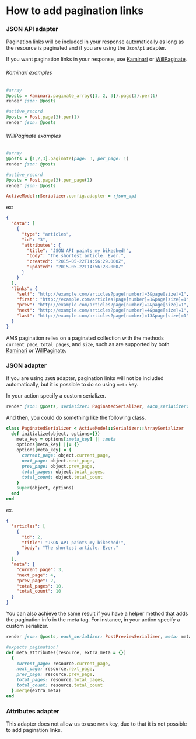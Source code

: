 # How to add pagination links

### JSON API adapter

Pagination links will be included in your response automatically as long as
the resource is paginated and if you are using the ```JsonApi``` adapter.

If you want pagination links in your response, use [Kaminari](https://github.com/amatsuda/kaminari)
or [WillPaginate](https://github.com/mislav/will_paginate).

###### Kaminari examples

```ruby
#array
@posts = Kaminari.paginate_array([1, 2, 3]).page(3).per(1)
render json: @posts

#active_record
@posts = Post.page(3).per(1)
render json: @posts
```

###### WillPaginate examples

```ruby
#array
@posts = [1,2,3].paginate(page: 3, per_page: 1)
render json: @posts

#active_record
@posts = Post.page(3).per_page(1)
render json: @posts
```

```ruby
ActiveModel::Serializer.config.adapter = :json_api
```

ex:
```json
{
  "data": [
    {
      "type": "articles",
      "id": "3",
      "attributes": {
        "title": "JSON API paints my bikeshed!",
        "body": "The shortest article. Ever.",
        "created": "2015-05-22T14:56:29.000Z",
        "updated": "2015-05-22T14:56:28.000Z"
      }
    }
  ],
  "links": {
    "self": "http://example.com/articles?page[number]=3&page[size]=1",
    "first": "http://example.com/articles?page[number]=1&page[size]=1",
    "prev": "http://example.com/articles?page[number]=2&page[size]=1",
    "next": "http://example.com/articles?page[number]=4&page[size]=1",
    "last": "http://example.com/articles?page[number]=13&page[size]=1"
  }
}
```

AMS pagination relies on a paginated collection with the methods `current_page`, `total_pages`, and `size`, such as are supported by both [Kaminari](https://github.com/amatsuda/kaminari) or [WillPaginate](https://github.com/mislav/will_paginate).


### JSON adapter

If you are using `JSON` adapter, pagination links will not be included automatically, but it is possible to do so using `meta` key.

In your action specify a custom serializer.
```ruby
render json: @posts, serializer: PaginatedSerializer, each_serializer: PostPreviewSerializer
```

And then, you could do something like the following class.
```ruby
class PaginatedSerializer < ActiveModel::Serializer::ArraySerializer
  def initialize(object, options={})
    meta_key = options[:meta_key] || :meta
    options[meta_key] ||= {}
    options[meta_key] = {
      current_page: object.current_page,
      next_page: object.next_page,
      prev_page: object.prev_page,
      total_pages: object.total_pages,
      total_count: object.total_count
    }
    super(object, options)
  end
end
```
ex.
```json
{
  "articles": [
    {
      "id": 2,
      "title": "JSON API paints my bikeshed!",
      "body": "The shortest article. Ever."
    }
  ],
  "meta": {
    "current_page": 3,
    "next_page": 4,
    "prev_page": 2,
    "total_pages": 10,
    "total_count": 10
  }
}
```

You can also achieve the same result if you have a helper method that adds the pagination info in the meta tag. For instance, in your action specify a custom serializer.

```ruby
render json: @posts, each_serializer: PostPreviewSerializer, meta: meta_attributes(@post)
```

```ruby
#expects pagination!
def meta_attributes(resource, extra_meta = {})
  {
    current_page: resource.current_page,
    next_page: resource.next_page,
    prev_page: resource.prev_page,
    total_pages: resource.total_pages,
    total_count: resource.total_count
  }.merge(extra_meta)
end
```


### Attributes adapter

This adapter does not allow us to use `meta` key, due to that it is not possible to add pagination links.
